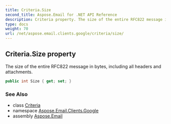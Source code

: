```yaml
---
title: Criteria.Size
second_title: Aspose.Email for .NET API Reference
description: Criteria property. The size of the entire RFC822 message in bytes including all headers and attachments
type: docs
weight: 70
url: /net/aspose.email.clients.google/criteria/size/
---
```

## Criteria.Size property

The size of the entire RFC822 message in bytes, including all headers and attachments.

```csharp
public int Size { get; set; }
```

### See Also

* class [Criteria](../)
* namespace [Aspose.Email.Clients.Google](../../criteria/)
* assembly [Aspose.Email](../../../)


